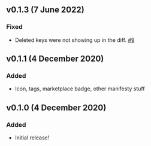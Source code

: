 ## v0.1.3 (7 June 2022)
### Fixed
* Deleted keys were not showing up in the diff. [#9](https://github.com/bwateratmsft/memento-explorer/issues/9)

## v0.1.1 (4 December 2020)

### Added
* Icon, tags, marketplace badge, other manifesty stuff

## v0.1.0 (4 December 2020)

### Added
* Initial release!
